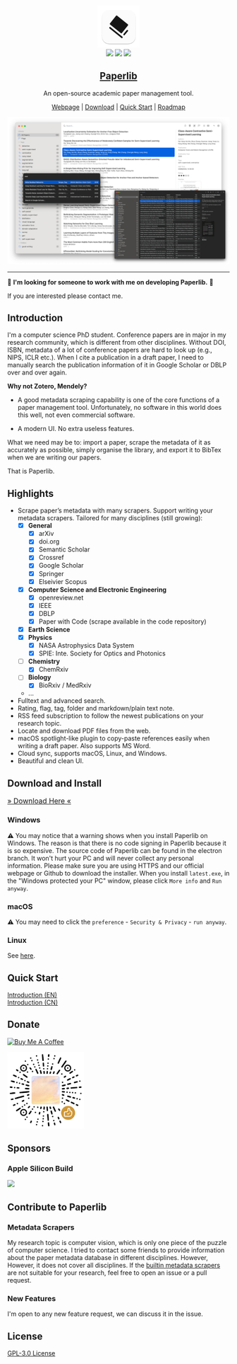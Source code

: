 <div align="center">
<img src="./assets/icon.png" height="95" />
<br />
<img src="https://img.shields.io/badge/dynamic/json?label=Release&query=version&url=https://raw.githubusercontent.com/GeoffreyChen777/paperlib/master/package.json" />
<img src="https://img.shields.io/github/license/GeoffreyChen777/paperlib" />
<img src="https://img.shields.io/github/stars/GeoffreyChen777/paperlib" />
<h2><a href="https://paperlib.app/" > Paperlib </a></h2>
An open-source academic paper management tool.
</div>

<p align='center'>
<a href='https://paperlib.app/en/'>Webpage</a> | <a href='https://paperlib.app/en/download.html'>Download</a> | <a href='https://paperlib.app/en/doc/getting-started.html'>Quick Start</a> | <a href='https://github.com/users/GeoffreyChen777/projects/1/views/1'>Roadmap</a>
</p>

![](./assets/ui.png)

---


📣 **I'm looking for someone to work with me on developing Paperlib.** 📣

 If you are interested please contact me. 

## Introduction

I'm a computer science PhD student. Conference papers are in major in my research community, which is different from other disciplines. Without DOI, ISBN, metadata of a lot of conference papers are hard to look up (e.g., NIPS, ICLR etc.). When I cite a publication in a draft paper, I need to manually search the publication information of it in Google Scholar or DBLP over and over again.

**Why not Zotero, Mendely?**

- A good metadata scraping capability is one of the core functions of a paper management tool. Unfortunately, no software in this world does this well, not even commercial software.

- A modern UI. No extra useless features.

What we need may be to: import a paper, scrape the metadata of it as accurately as possible, simply organise the library, and export it to BibTex when we are writing our papers.

That is Paperlib.


## Highlights
-   Scrape paper’s metadata with many scrapers. Support writing your metadata scrapers. Tailored for many disciplines (still growing):
    - [x] **General**
        - [x] arXiv
        - [x] doi.org
        - [x] Semantic Scholar
        - [x] Crossref
        - [x] Google Scholar
        - [x] Springer
        - [x] Elseivier Scopus
    - [x] **Computer Science and Electronic Engineering**
        - [x] openreview.net
        - [x] IEEE
        - [x] DBLP
        - [x] Paper with Code (scrape available in the code repository)
    - [x] **Earth Science**
    - [x] **Physics**
        - [x] NASA Astrophysics Data System
        - [x] SPIE: Inte. Society for Optics and Photonics
    - [ ] **Chemistry**
        - [x] ChemRxiv
    - [ ] **Biology**
        - [x] BioRxiv / MedRxiv

    - ...
-   Fulltext and advanced search.
-   Rating, flag, tag, folder and markdown/plain text note.
-   RSS feed subscription to follow the newest publications on your research topic.
-   Locate and download PDF files from the web.
-   macOS spotlight-like plugin to copy-paste references easily when writing a draft paper. Also supports MS Word.
-   Cloud sync, supports macOS, Linux, and Windows.
-   Beautiful and clean UI.

## Download and Install

<a href="https://paperlib.app/en/download.html" style="font-size: 16px"> » Download Here « </a>

### Windows

⚠️ You may notice that a warning shows when you install Paperlib on Windows. The reason is that there is no code signing in Paperlib because it is so expensive. The source code of Paperlib can be found in the electron branch. It won't hurt your PC and will never collect any personal information. Please make sure you are using HTTPS and our official webpage or Github to download the installer. When you install `latest.exe`, in the "Windows protected your PC" window, please click `More info` and `Run anyway`.

### macOS

⚠️ You may need to click the `preference` - `Security & Privacy` - `run anyway`.

### Linux

See [here](https://paperlib.app/en/download-linux.html).

## Quick Start

[Introduction (EN)](https://paperlib.app/en/doc/getting-started.html)  
[Introduction (CN)](https://paperlib.app/cn/doc/getting-started.html)

## Donate

<a href="https://www.buymeacoffee.com/geoffreychen777" target="_blank"><img src="https://cdn.buymeacoffee.com/buttons/default-orange.png" alt="Buy Me A Coffee" height="41" width="174"></a>

<a href="https://www.buymeacoffee.com/geoffreychen777" target="_blank"><img src="./assets/wechat.png" alt="Buy Me A Coffee" height="174" width="174"></a>

## Sponsors

### Apple Silicon Build
<img src="https://user-images.githubusercontent.com/14183213/179353324-42ee9831-68a8-4816-97f5-cc7be7189ce8.png" style="width: 160px"/>


## Contribute to Paperlib

### Metadata Scrapers
My research topic is computer vision, which is only one piece of the puzzle of computer science. I tried to contact some friends to provide information about the paper metadata database in different disciplines. However, However, it does not cover all disciplines. If the [builtin metadata scrapers](https://github.com/GeoffreyChen777/paperlib/tree/master/app/repositories/scraper-repository/scrapers) are not suitable for your research, feel free to open an issue or a pull request.

### New Features

I'm open to any new feature request, we can discuss it in the issue.

## License

[GPL-3.0 License](./LICENSE)
